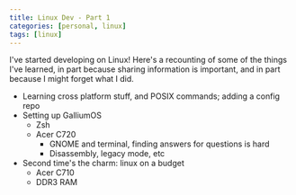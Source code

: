 ```yaml
---
title: Linux Dev - Part 1
categories: [personal, linux]
tags: [linux]
---
```

I've started developing on Linux! Here's a recounting of some of the things I've learned,
in part because sharing information is important, and in part because I might forget
what I did.

*  Learning cross platform stuff, and POSIX commands; adding a config repo
*  Setting up GalliumOS
   *  Zsh
   *  Acer C720
      *  GNOME and terminal, finding answers for questions is hard
      *  Disassembly, legacy mode, etc
*  Second time's the charm: linux on a budget
   *  Acer C710
   *  DDR3 RAM

[acer-c720-disassembly]: https://www.youtube.com/watch?v=BG4ZWbimONQ
